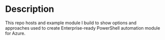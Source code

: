 # Description

This repo hosts and example module I build to show options and approaches used to create Enterprise-ready PowerShell automation module for Azure.